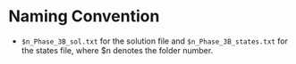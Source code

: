 # Naming Convention

- `$n_Phase_3B_sol.txt` for the solution file and `$n_Phase_3B_states.txt` for the states file, where $n denotes the folder number.
